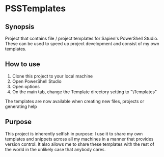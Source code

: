 # PSSTemplates

## Synopsis

Project that contains file / project templates for Sapien's PowerShell Studio.
These can be used to speed up project development and consist of my own templates.

## How to use

1) Clone this project to your local machine
2) Open PowerShell Studio
3) Open options
4) On the main tab, change the Template directory setting to "<git project folder>\Templates"

The templates are now available when creating new files, projects or generating help

## Purpose

This project is inherently selfish in purpose: I use it to share my own templates and snippets across all my machines in a manner that provides version control.
It also allows me to share these templates with the rest of the world in the unlikely case that anybody cares.